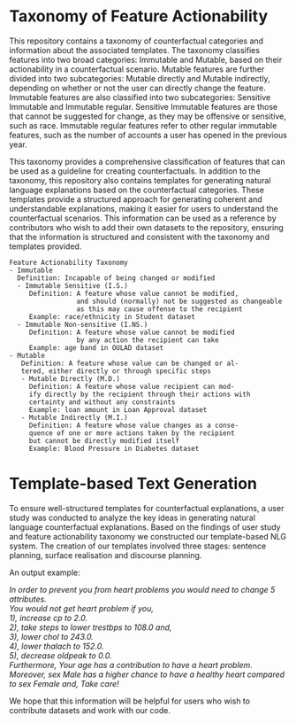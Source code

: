 # Taxonomy of Feature Actionability
This repository contains a taxonomy of counterfactual categories and information about the associated templates. The taxonomy classifies features into two broad categories: Immutable and Mutable, based on their actionability in a counterfactual scenario. Mutable features are further divided into two subcategories: Mutable directly and Mutable indirectly, depending on whether or not the user can directly change the feature. Immutable features are also classified into two subcategories: Sensitive Immutable and Immutable regular. Sensitive Immutable features are those that cannot be suggested for change, as they may be offensive or sensitive, such as race. Immutable regular features refer to other regular immutable features, such as the number of accounts a user has opened in the previous year.

This taxonomy provides a comprehensive classification of features that can be used as a guideline for creating counterfactuals. In addition to the taxonomy, this repository also contains templates for generating natural language explanations based on the counterfactual categories. These templates provide a structured approach for generating coherent and understandable explanations, making it easier for users to understand the counterfactual scenarios. This information can be used as a reference by contributors who wish to add their own datasets to the repository, ensuring that the information is structured and consistent with the taxonomy and templates provided.
```
Feature Actionability Taxonomy
- Immutable
  Definition: Incapable of being changed or modified
  - Immutable Sensitive (I.S.)
     Definition: A feature whose value cannot be modified,
                 and should (normally) not be suggested as changeable
                 as this may cause offense to the recipient
     Example: race/ethnicity in Student dataset
  - Immutable Non-sensitive (I.NS.)
     Definition: A feature whose value cannot be modified
                 by any action the recipient can take
     Example: age band in OULAD dataset
- Mutable
   Definition: A feature whose value can be changed or al-
   tered, either directly or through specific steps
   - Mutable Directly (M.D.)
     Definition: A feature whose value recipient can mod-
     ify directly by the recipient through their actions with
     certainty and without any constraints
     Example: loan amount in Loan Approval dataset
   - Mutable Indirectly (M.I.)
     Definition: A feature whose value changes as a conse-
     quence of one or more actions taken by the recipient
     but cannot be directly modified itself
     Example: Blood Pressure in Diabetes dataset
```


# Template-based Text Generation
 To ensure well-structured templates for counterfactual explanations, a user study was conducted to analyze the key ideas in generating natural language counterfactual explanations. Based on the findings of user study and feature actionability taxonomy we constructed our template-based NLG system. The creation of our templates involved three stages: sentence planning, surface realisation and discourse planning.  

An output example:

*In order to prevent you from heart problems you would need to change 5 attributes.  
You would not get heart problem if you,  
1), increase cp to 2.0.  
2), take steps to lower trestbps to 108.0 and,  
3), lower chol to 243.0.  
4), lower thalach to 152.0.  
5), decrease oldpeak to 0.0.  
Furthermore, Your age has a contribution to have a heart problem.  
Moreover, sex Male has a higher chance to  have a healthy heart compared to sex Female and, Take care!*  
  
We hope that this information will be helpful for users who wish to contribute datasets and work with our code.
